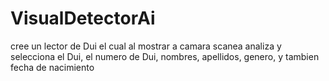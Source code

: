 # VisualDetectorAi
cree un lector de Dui el cual al mostrar a camara scanea analiza y selecciona el Dui, el numero de Dui, nombres, apellidos, genero, y tambien fecha de nacimiento 
